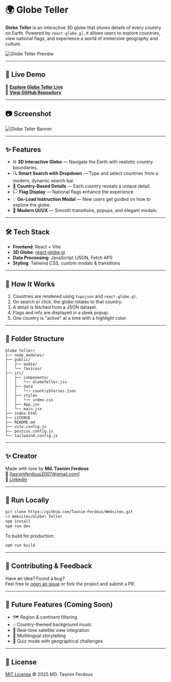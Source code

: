 # 🌍 Globe Teller

**Globe Teller** is an interactive 3D globe that shows details of every country on Earth. Powered by `react-globe.gl`, it allows users to explore countries, view national flags, and experience a world of immersive geography and culture.

![Globe Teller Preview](https://your-demo-link.vercel.app/preview.png)

---

## 🚀 Live Demo

🔗 **[Explore Globe Teller Live](https://your-demo-link.vercel.app)**  
📁 **[View GitHub Repository](https://github.com/your-username/GlobeTeller)**

---

## 📷 Screenshot
![Globe Teller Banner](Images/Banner.png)

---

## ✨ Features

- 🌐 **3D Interactive Globe** — Navigate the Earth with realistic country boundaries.
- 🔍 **Smart Search with Dropdown** — Type and select countries from a modern, dynamic search bar.
- 📖 **Country-Based Details** — Each country reveals a unique detail.
- 🏳️ **Flag Display** — National flags enhance the  experience.
- 💡 **On-Load Instruction Modal** — New users get guided on how to explore the globe.
- 🎨 **Modern UI/UX** — Smooth transitions, popups, and elegant modals.

---

## 🛠️ Tech Stack

- **Frontend**: React + Vite
- **3D Globe**: [react-globe.gl](https://github.com/vasturiano/react-globe.gl)
- **Data Processing**: JavaScript (JSON, Fetch API)
- **Styling**: Tailwind CSS, custom modals & transitions

---

## 🧠 How It Works

1. Countries are rendered using `topojson` and `react-globe.gl`.
2. On search or click, the globe rotates to that country.
3. A detail is fetched from a JSON dataset.
5. Flags and info are displayed in a sleek popup.
6. One country is "active" at a time with a highlight color.

---

## 📂 Folder Structure

```
Globe Teller/
├── node_modules/
├── public/
│   ├── audio/              
│   └── favicon/
├── src/
│   ├── components/
│   │   └── GlobeTeller.jsx
│   ├── data
│   │   └── countryStories.json
│   ├── styles
│   │   └── index.css
│   ├── App.jsx
│   └── main.jsx
├── index.html
├── LICENSE
├── README.md
├── vite.config.js
├── postcss.config.js
└── tailwaind.config.js
```

---

## ✨ Creator

Made with love by **Md. Tasnim Ferdous**  
💌 [tasnimferdous2007@gmail.com]  
🔗 [LinkedIn](https://www.linkedin.com/in/md-tasnimferdous/)

---

## 🧪 Run Locally

```bash
git clone https://github.com/Tasnim-Ferdous/Websites.git
cd Websites/Globe\ Teller
npm install
npm run dev
```

To build for production:

```bash
npm run build
```

---

## 🐛 Contributing & Feedback

Have an idea? Found a bug?  
Feel free to [open an issue](https://github.com/Tasnim-Ferdous/Websites/tree/Website/Globe%20Teller) or fork the project and submit a PR.

---

## 📌 Future Features (Coming Soon)

- 🗺️ Region & continent filtering
- 🎶 Country-themed background music
- 📸 Real-time satellite view integration
- 💬 Multilingual storytelling
- 🧩 Quiz mode with geographical challenges

---

## 📜 License

[MIT License](LICENSE) © 2025 MD. Tasnim Ferdous
